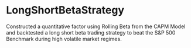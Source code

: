 # LongShortBetaStrategy
Constructed a quantitative factor using Rolling Beta from the CAPM Model and backtested a long short beta trading strategy to beat the S&amp;P 500 Benchmark during high volatile market regimes.
